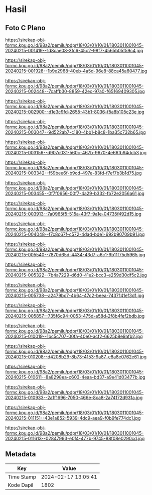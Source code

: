 # Hasil

## Foto C Plano

https://sirekap-obj-formc.kpu.go.id/98a2/pemilu/pdpr/18/03/01/10/01/1803011001045-20240215-001419--1d8cae08-3fc6-45c2-98f7-4565b05f59c4.jpg

https://sirekap-obj-formc.kpu.go.id/98a2/pemilu/pdpr/18/03/01/10/01/1803011001045-20240215-001928--1b9e2968-40eb-4a5d-96e8-88ca45a60477.jpg

https://sirekap-obj-formc.kpu.go.id/98a2/pemilu/pdpr/18/03/01/10/01/1803011001045-20240215-002448--7caffb30-8859-42ec-97a0-f65169409305.jpg

https://sirekap-obj-formc.kpu.go.id/98a2/pemilu/pdpr/18/03/01/10/01/1803011001045-20240215-002900--d1e3c9fd-2655-43b1-8036-f5a8b105c23e.jpg

https://sirekap-obj-formc.kpu.go.id/98a2/pemilu/pdpr/18/03/01/10/01/1803011001045-20240215-003047--9d522ab7-c180-4bb1-b8c8-1ba35c732b65.jpg

https://sirekap-obj-formc.kpu.go.id/98a2/pemilu/pdpr/18/03/01/10/01/1803011001045-20240215-003156--d907c031-560c-467b-9670-4e66fb94dcb3.jpg

https://sirekap-obj-formc.kpu.go.id/98a2/pemilu/pdpr/18/03/01/10/01/1803011001045-20240215-003342--f59bee6f-b9cd-497e-83fd-f7ef7b3b1d75.jpg

https://sirekap-obj-formc.kpu.go.id/98a2/pemilu/pdpr/18/03/01/10/01/1803011001045-20240215-003455--0f7f0656-00f7-4a29-b332-fb72e2056a61.jpg

https://sirekap-obj-formc.kpu.go.id/98a2/pemilu/pdpr/18/03/01/10/01/1803011001045-20240215-003913--7a0965f5-515a-43f7-9a1e-04735f492d15.jpg

https://sirekap-obj-formc.kpu.go.id/98a2/pemilu/pdpr/18/03/01/10/01/1803011001045-20240215-004048--f7c8c67f-c572-4dad-bde1-692b90709b91.jpg

https://sirekap-obj-formc.kpu.go.id/98a2/pemilu/pdpr/18/03/01/10/01/1803011001045-20240215-005540--7870d65d-4434-43d7-a6c1-9b11f75d5965.jpg

https://sirekap-obj-formc.kpu.go.id/98a2/pemilu/pdpr/18/03/01/10/01/1803011001045-20240215-005322--7b4a7229-d6d0-41e2-bcc3-e259d30df5c2.jpg

https://sirekap-obj-formc.kpu.go.id/98a2/pemilu/pdpr/18/03/01/10/01/1803011001045-20240215-005738--a2479bc7-4b64-47c2-beea-7437141ef3d1.jpg

https://sirekap-obj-formc.kpu.go.id/98a2/pemilu/pdpr/18/03/01/10/01/1803011001045-20240215-005857--735f6c94-0053-475d-a58d-2f8b4fef2bdb.jpg

https://sirekap-obj-formc.kpu.go.id/98a2/pemilu/pdpr/18/03/01/10/01/1803011001045-20240215-010019--1bc5c707-00fa-40e0-acf2-6625b8e9afb2.jpg

https://sirekap-obj-formc.kpu.go.id/98a2/pemilu/pdpr/18/03/01/10/01/1803011001045-20240215-010208--d4208b29-8b73-4153-9a87-e8a8e0762e61.jpg

https://sirekap-obj-formc.kpu.go.id/98a2/pemilu/pdpr/18/03/01/10/01/1803011001045-20240215-010611--8a8298ea-c603-4eaa-bd37-a9e41d03477b.jpg

https://sirekap-obj-formc.kpu.go.id/98a2/pemilu/pdpr/18/03/01/10/01/1803011001045-20240215-010933--2a1f1696-7050-466e-8ca8-2a74172d931a.jpg

https://sirekap-obj-formc.kpu.go.id/98a2/pemilu/pdpr/18/03/01/10/01/1803011001045-20240215-011151--43e1a852-5939-4dc9-aea9-f0b9fe774dc1.jpg

https://sirekap-obj-formc.kpu.go.id/98a2/pemilu/pdpr/18/03/01/10/01/1803011001045-20240215-011613--02847993-e0f4-477b-9745-88f08e0290cd.jpg


## Metadata

| Key        | Value               |
| ---------- | ------------------- |
| Time Stamp | 2024-02-17 13:05:41 |
| Kode Dapil | 1802                |



